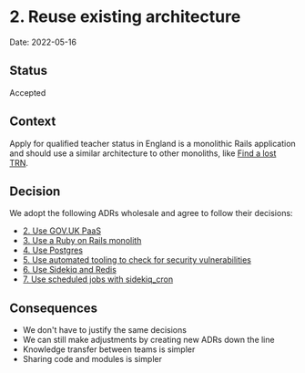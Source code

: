 # 2. Reuse existing architecture

Date: 2022-05-16

## Status

Accepted

## Context

Apply for qualified teacher status in England is a monolithic Rails application
and should use a similar architecture to other monoliths, like [Find a lost
TRN](https://github.com/DFE-Digital/find-a-lost-trn/).

## Decision

We adopt the following ADRs wholesale and agree to follow their decisions:

- [2. Use GOV.UK PaaS](https://github.com/DFE-Digital/find-a-lost-trn/blob/main/adr/00002-use-gov-paas.md)
- [3. Use a Ruby on Rails monolith](https://github.com/DFE-Digital/find-a-lost-trn/blob/main/adr/00003-use-rails.md)
- [4. Use Postgres](https://github.com/DFE-Digital/find-a-lost-trn/blob/main/adr/00004-use-postgres-state.md)
- [5. Use automated tooling to check for security vulnerabilities](https://github.com/DFE-Digital/find-a-lost-trn/blob/main/adr/00005-use-gemsurance-and-.md)
- [6. Use Sidekiq and Redis](https://github.com/DFE-Digital/find-a-lost-trn/blob/main/adr/00006-sidekiq-and-redis.md)
- [7. Use scheduled jobs with sidekiq_cron](https://github.com/DFE-Digital/find-a-lost-trn/blob/main/adr/00007-scheduled-jobs.md)

## Consequences

- We don't have to justify the same decisions
- We can still make adjustments by creating new ADRs down the line
- Knowledge transfer between teams is simpler
- Sharing code and modules is simpler
